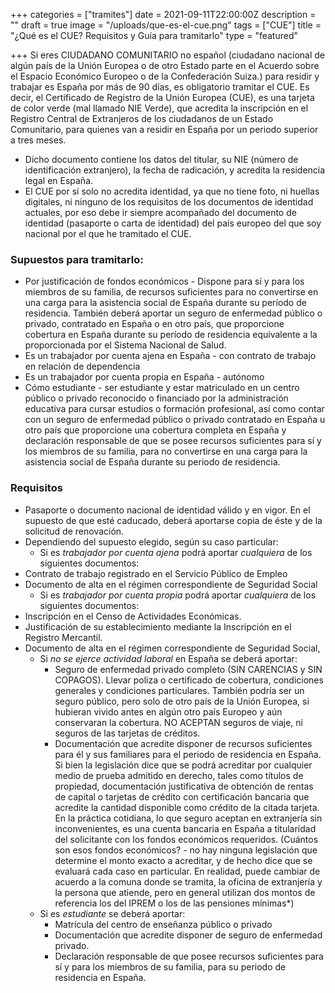 +++
categories = ["tramites"]
date = 2021-09-11T22:00:00Z
description = ""
draft = true
image = "/uploads/que-es-el-cue.png"
tags = ["CUE"]
title = "¿Qué es el CUE? Requisitos y Guía para tramitarlo"
type = "featured"

+++
Si eres CIUDADANO COMUNITARIO no español (ciudadano nacional de algún país de la Unión Europea o de otro Estado parte en el Acuerdo sobre el Espacio Económico Europeo o de la Confederación Suiza.) para residir y trabajar es España por más de 90 días, es obligatorio tramitar el CUE. Es decir, el Certificado de Registro de la Unión Europea (CUE), es una tarjeta de color verde (mal llamado NIE Verde), que acredita la inscripción en el Registro Central de Extranjeros de los ciudadanos de un Estado Comunitario, para quienes van a residir en España por un periodo superior a tres meses.

* Dicho documento contiene los datos del titular, su NIE (número de identificación extranjero), la fecha de radicación, y acredita la residencia legal en España.
* El CUE por sí solo no acredita identidad, ya que no tiene foto, ni huellas digitales, ni ninguno de los requisitos de los documentos de identidad actuales, por eso debe ir siempre acompañado del documento de identidad (pasaporte o carta de identidad) del país europeo del que soy nacional por el que he tramitado el CUE.

### Supuestos para tramitarlo:

* Por justificación de fondos económicos - Dispone para sí y para los miembros de su familia, de recursos suficientes para no convertirse en una carga para la asistencia social de España durante su período de residencia. También deberá aportar un seguro de enfermedad público o privado, contratado en España o en otro país, que proporcione cobertura en España durante su período de residencia equivalente a la proporcionada por el Sistema Nacional de Salud.
* Es un trabajador por cuenta ajena en España - con contrato de trabajo en relación de dependencia
* Es un trabajador por cuenta propia en España - autónomo
* Cómo estudiante - ser estudiante y estar matriculado en un centro público o privado reconocido o financiado por la administración educativa para cursar estudios o formación profesional, así como contar con un seguro de enfermedad público o privado contratado en España u otro país que proporcione una cobertura completa en España y declaración responsable de que se posee recursos suficientes para sí y los miembros de su familia, para no convertirse en una carga para la asistencia social de España durante su periodo de residencia.

### Requisitos

* Pasaporte o documento nacional de identidad válido y en vigor. En el supuesto de que esté caducado, deberá aportarse copia de éste y de la solicitud de renovación.
* Dependiendo del supuesto elegido, según su caso particular:
  * Si es _trabajador por cuenta ajena_ podrá aportar _cualquiera_ de los siguientes documentos:
* Contrato de trabajo registrado en el Servicio Público de Empleo
* Documento de alta en el régimen correspondiente de Seguridad Social
  * Si es _trabajador por cuenta propia_ podrá aportar _cualquiera_ de los siguientes documentos:
* Inscripción en el Censo de Actividades Económicas.
* Justificación de su establecimiento mediante la Inscripción en el Registro Mercantil.
* Documento de alta en el régimen correspondiente de Seguridad Social,
  * Si _no se ejerce actividad laboral_ en España se deberá aportar:
    * Seguro de enfermedad privado completo (SIN CARENCIAS y SIN COPAGOS). Llevar poliza o certificado de cobertura, condiciones generales y condiciones particulares. También podría ser un seguro público, pero solo de otro país de la Unión Europea, si hubieran vivido antes en algún otro país Europeo y aún conservaran la cobertura. NO ACEPTAN seguros de viaje, ni seguros de las tarjetas de créditos.
    * Documentación que acredite disponer de recursos suficientes para él y sus familiares para el periodo de residencia en España. Si bien la legislación dice que se podrá acreditar por cualquier medio de prueba admitido en derecho, tales como títulos de propiedad, documentación justificativa de obtención de rentas de capital o tarjetas de crédito con certificación bancaria que acredite la cantidad disponible como crédito de la citada tarjeta. En la práctica cotidiana, lo que seguro aceptan en extranjería sin inconvenientes, es una cuenta bancaria en España a titularidad del solicitante con los fondos económicos requeridos. (Cuántos son esos fondos económicos? - no hay ninguna legislación que determine el monto exacto a acreditar, y de hecho dice que se evaluará cada caso en particular. En realidad, puede cambiar de acuerdo a la comuna donde se tramita, la oficina de extranjería y la persona que atiende, pero en general utilizan dos montos de referencia los del IPREM o los de las pensiones mínimas*)
  * Si es _estudiante_ se deberá aportar:
    * Matrícula del centro de enseñanza público o privado
    * Documentación que acredite disponer de seguro de enfermedad privado.
    * Declaración responsable de que posee recursos suficientes para sí y para los miembros de su familia, para su periodo de residencia en España.